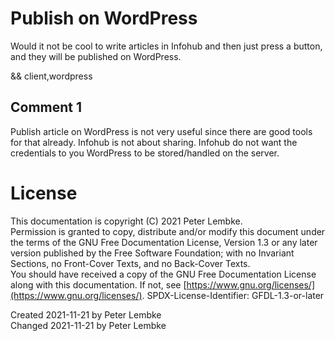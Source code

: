 # Publish on WordPress
Would it not be cool to write articles in Infohub and then just press a button, and they will be published on WordPress.

&& client,wordpress

## Comment 1
Publish article on WordPress is not very useful since there are good tools for that already.
Infohub is not about sharing. Infohub do not want the credentials to you WordPress to be stored/handled on the server.

# License
This documentation is copyright (C) 2021 Peter Lembke.  
Permission is granted to copy, distribute and/or modify this document under the terms of the GNU Free Documentation License, Version 1.3 or any later version published by the Free Software Foundation; with no Invariant Sections, no Front-Cover Texts, and no Back-Cover Texts.  
You should have received a copy of the GNU Free Documentation License along with this documentation. If not, see [https://www.gnu.org/licenses/](https://www.gnu.org/licenses/).  SPDX-License-Identifier: GFDL-1.3-or-later

Created 2021-11-21 by Peter Lembke  
Changed 2021-11-21 by Peter Lembke  
